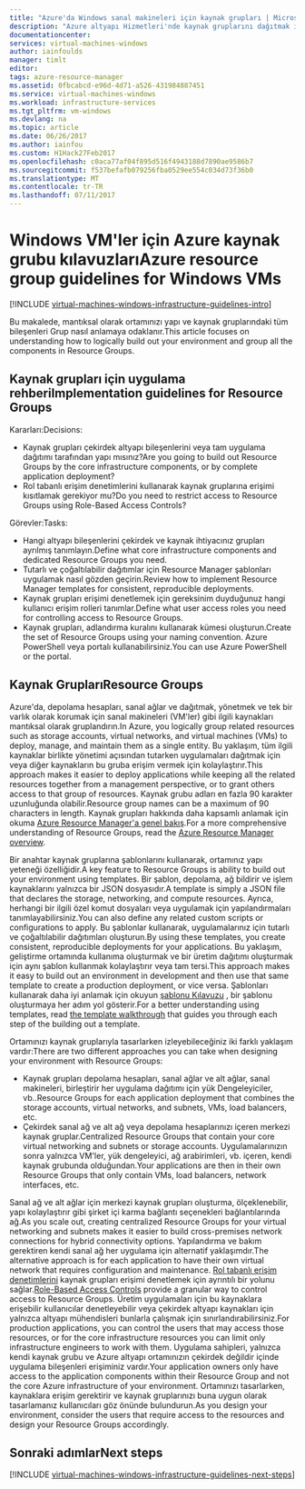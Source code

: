 ```yaml
---
title: "Azure'da Windows sanal makineleri için kaynak grupları | Microsoft Docs"
description: "Azure altyapı Hizmetleri'nde kaynak gruplarını dağıtmak için anahtar tasarım ve uygulama yönergeleri hakkında bilgi edinin."
documentationcenter: 
services: virtual-machines-windows
author: iainfoulds
manager: timlt
editor: 
tags: azure-resource-manager
ms.assetid: 0fbcabcd-e96d-4d71-a526-431984887451
ms.service: virtual-machines-windows
ms.workload: infrastructure-services
ms.tgt_pltfrm: vm-windows
ms.devlang: na
ms.topic: article
ms.date: 06/26/2017
ms.author: iainfou
ms.custom: H1Hack27Feb2017
ms.openlocfilehash: c0aca77af04f895d516f4943188d7890ae9586b7
ms.sourcegitcommit: f537befafb079256fba0529ee554c034d73f36b0
ms.translationtype: MT
ms.contentlocale: tr-TR
ms.lasthandoff: 07/11/2017
---
```

# <a name="azure-resource-group-guidelines-for-windows-vms"></a><span data-ttu-id="4995f-103">Windows VM'ler için Azure kaynak grubu kılavuzları</span><span class="sxs-lookup"><span data-stu-id="4995f-103">Azure resource group guidelines for Windows VMs</span></span>

[!INCLUDE [virtual-machines-windows-infrastructure-guidelines-intro](../../../includes/virtual-machines-windows-infrastructure-guidelines-intro.md)]

<span data-ttu-id="4995f-104">Bu makalede, mantıksal olarak ortamınızı yapı ve kaynak gruplarındaki tüm bileşenleri Grup nasıl anlamaya odaklanır.</span><span class="sxs-lookup"><span data-stu-id="4995f-104">This article focuses on understanding how to logically build out your environment and group all the components in Resource Groups.</span></span>

## <a name="implementation-guidelines-for-resource-groups"></a><span data-ttu-id="4995f-105">Kaynak grupları için uygulama rehberi</span><span class="sxs-lookup"><span data-stu-id="4995f-105">Implementation guidelines for Resource Groups</span></span>
<span data-ttu-id="4995f-106">Kararları:</span><span class="sxs-lookup"><span data-stu-id="4995f-106">Decisions:</span></span>

* <span data-ttu-id="4995f-107">Kaynak grupları çekirdek altyapı bileşenlerini veya tam uygulama dağıtımı tarafından yapı mısınız?</span><span class="sxs-lookup"><span data-stu-id="4995f-107">Are you going to build out Resource Groups by the core infrastructure components, or by complete application deployment?</span></span>
* <span data-ttu-id="4995f-108">Rol tabanlı erişim denetimlerini kullanarak kaynak gruplarına erişimi kısıtlamak gerekiyor mu?</span><span class="sxs-lookup"><span data-stu-id="4995f-108">Do you need to restrict access to Resource Groups using Role-Based Access Controls?</span></span>

<span data-ttu-id="4995f-109">Görevler:</span><span class="sxs-lookup"><span data-stu-id="4995f-109">Tasks:</span></span>

* <span data-ttu-id="4995f-110">Hangi altyapı bileşenlerini çekirdek ve kaynak ihtiyacınız grupları ayrılmış tanımlayın.</span><span class="sxs-lookup"><span data-stu-id="4995f-110">Define what core infrastructure components and dedicated Resource Groups you need.</span></span>
* <span data-ttu-id="4995f-111">Tutarlı ve çoğaltılabilir dağıtımlar için Resource Manager şablonları uygulamak nasıl gözden geçirin.</span><span class="sxs-lookup"><span data-stu-id="4995f-111">Review how to implement Resource Manager templates for consistent, reproducible deployments.</span></span>
* <span data-ttu-id="4995f-112">Kaynak grupları erişimi denetlemek için gereksinim duyduğunuz hangi kullanıcı erişim rolleri tanımlar.</span><span class="sxs-lookup"><span data-stu-id="4995f-112">Define what user access roles you need for controlling access to Resource Groups.</span></span>
* <span data-ttu-id="4995f-113">Kaynak grupları, adlandırma kuralını kullanarak kümesi oluşturun.</span><span class="sxs-lookup"><span data-stu-id="4995f-113">Create the set of Resource Groups using your naming convention.</span></span> <span data-ttu-id="4995f-114">Azure PowerShell veya portalı kullanabilirsiniz.</span><span class="sxs-lookup"><span data-stu-id="4995f-114">You can use Azure PowerShell or the portal.</span></span>

## <a name="resource-groups"></a><span data-ttu-id="4995f-115">Kaynak Grupları</span><span class="sxs-lookup"><span data-stu-id="4995f-115">Resource Groups</span></span>
<span data-ttu-id="4995f-116">Azure'da, depolama hesapları, sanal ağlar ve dağıtmak, yönetmek ve tek bir varlık olarak korumak için sanal makineleri (VM'ler) gibi ilgili kaynakları mantıksal olarak gruplandırın.</span><span class="sxs-lookup"><span data-stu-id="4995f-116">In Azure, you logically group related resources such as storage accounts, virtual networks, and virtual machines (VMs) to deploy, manage, and maintain them as a single entity.</span></span> <span data-ttu-id="4995f-117">Bu yaklaşım, tüm ilgili kaynaklar birlikte yönetimi açısından tutarken uygulamaları dağıtmak için veya diğer kaynakların bu gruba erişim vermek için kolaylaştırır.</span><span class="sxs-lookup"><span data-stu-id="4995f-117">This approach makes it easier to deploy applications while keeping all the related resources together from a management perspective, or to grant others access to that group of resources.</span></span> <span data-ttu-id="4995f-118">Kaynak grubu adları en fazla 90 karakter uzunluğunda olabilir.</span><span class="sxs-lookup"><span data-stu-id="4995f-118">Resource group names can be a maximum of 90 characters in length.</span></span> <span data-ttu-id="4995f-119">Kaynak grupları hakkında daha kapsamlı anlamak için okuma [Azure Resource Manager'a genel bakış](../../azure-resource-manager/resource-group-overview.md).</span><span class="sxs-lookup"><span data-stu-id="4995f-119">For a more comprehensive understanding of Resource Groups, read the [Azure Resource Manager overview](../../azure-resource-manager/resource-group-overview.md).</span></span>

<span data-ttu-id="4995f-120">Bir anahtar kaynak gruplarına şablonlarını kullanarak, ortamınız yapı yeteneği özelliğidir.</span><span class="sxs-lookup"><span data-stu-id="4995f-120">A key feature to Resource Groups is ability to build out your environment using templates.</span></span> <span data-ttu-id="4995f-121">Bir şablon, depolama, ağ bildirir ve işlem kaynaklarını yalnızca bir JSON dosyasıdır.</span><span class="sxs-lookup"><span data-stu-id="4995f-121">A template is simply a JSON file that declares the storage, networking, and compute resources.</span></span> <span data-ttu-id="4995f-122">Ayrıca, herhangi bir ilgili özel komut dosyaları veya uygulamak için yapılandırmaları tanımlayabilirsiniz.</span><span class="sxs-lookup"><span data-stu-id="4995f-122">You can also define any related custom scripts or configurations to apply.</span></span> <span data-ttu-id="4995f-123">Bu şablonlar kullanarak, uygulamalarınız için tutarlı ve çoğaltılabilir dağıtımları oluşturun.</span><span class="sxs-lookup"><span data-stu-id="4995f-123">By using these templates, you create consistent, reproducible deployments for your applications.</span></span> <span data-ttu-id="4995f-124">Bu yaklaşım, geliştirme ortamında kullanıma oluşturmak ve bir üretim dağıtımı oluşturmak için aynı şablon kullanmak kolaylaştırır veya tam tersi.</span><span class="sxs-lookup"><span data-stu-id="4995f-124">This approach makes it easy to build out an environment in development and then use that same template to create a production deployment, or vice versa.</span></span> <span data-ttu-id="4995f-125">Şablonları kullanarak daha iyi anlamak için okuyun [şablonu Kılavuzu](../../azure-resource-manager/resource-manager-template-walkthrough.md) , bir şablonu oluşturmaya her adım yol gösterir.</span><span class="sxs-lookup"><span data-stu-id="4995f-125">For a better understanding using templates, read [the template walkthrough](../../azure-resource-manager/resource-manager-template-walkthrough.md) that guides you through each step of the building out a template.</span></span>

<span data-ttu-id="4995f-126">Ortamınızı kaynak gruplarıyla tasarlarken izleyebileceğiniz iki farklı yaklaşım vardır:</span><span class="sxs-lookup"><span data-stu-id="4995f-126">There are two different approaches you can take when designing your environment with Resource Groups:</span></span>

* <span data-ttu-id="4995f-127">Kaynak grupları depolama hesapları, sanal ağlar ve alt ağlar, sanal makineleri, birleştirir her uygulama dağıtımı için yük Dengeleyiciler, vb..</span><span class="sxs-lookup"><span data-stu-id="4995f-127">Resource Groups for each application deployment that combines the storage accounts, virtual networks, and subnets, VMs, load balancers, etc.</span></span>
* <span data-ttu-id="4995f-128">Çekirdek sanal ağ ve alt ağ veya depolama hesaplarınızı içeren merkezi kaynak gruplar.</span><span class="sxs-lookup"><span data-stu-id="4995f-128">Centralized Resource Groups that contain your core virtual networking and subnets or storage accounts.</span></span> <span data-ttu-id="4995f-129">Uygulamalarınızın sonra yalnızca VM'ler, yük dengeleyici, ağ arabirimleri, vb. içeren, kendi kaynak grubunda olduğundan.</span><span class="sxs-lookup"><span data-stu-id="4995f-129">Your applications are then in their own Resource Groups that only contain VMs, load balancers, network interfaces, etc.</span></span>

<span data-ttu-id="4995f-130">Sanal ağ ve alt ağlar için merkezi kaynak grupları oluşturma, ölçeklenebilir, yapı kolaylaştırır gibi şirket içi karma bağlantı seçenekleri bağlantılarında ağ.</span><span class="sxs-lookup"><span data-stu-id="4995f-130">As you scale out, creating centralized Resource Groups for your virtual networking and subnets makes it easier to build cross-premises network connections for hybrid connectivity options.</span></span> <span data-ttu-id="4995f-131">Yapılandırma ve bakım gerektiren kendi sanal ağ her uygulama için alternatif yaklaşımdır.</span><span class="sxs-lookup"><span data-stu-id="4995f-131">The alternative approach is for each application to have their own virtual network that requires configuration and maintenance.</span></span>  <span data-ttu-id="4995f-132">[Rol tabanlı erişim denetimlerini](../../active-directory/role-based-access-control-what-is.md) kaynak grupları erişimi denetlemek için ayrıntılı bir yolunu sağlar.</span><span class="sxs-lookup"><span data-stu-id="4995f-132">[Role-Based Access Controls](../../active-directory/role-based-access-control-what-is.md) provide a granular way to control access to Resource Groups.</span></span> <span data-ttu-id="4995f-133">Üretim uygulamaları için bu kaynaklara erişebilir kullanıcılar denetleyebilir veya çekirdek altyapı kaynakları için yalnızca altyapı mühendisleri bunlarla çalışmak için sınırlandırabilirsiniz.</span><span class="sxs-lookup"><span data-stu-id="4995f-133">For production applications, you can control the users that may access those resources, or for the core infrastructure resources you can limit only infrastructure engineers to work with them.</span></span> <span data-ttu-id="4995f-134">Uygulama sahipleri, yalnızca kendi kaynak grubu ve Azure altyapı ortamınızın çekirdek değildir içinde uygulama bileşenleri erişiminiz vardır.</span><span class="sxs-lookup"><span data-stu-id="4995f-134">Your application owners only have access to the application components within their Resource Group and not the core Azure infrastructure of your environment.</span></span> <span data-ttu-id="4995f-135">Ortamınızı tasarlarken, kaynaklara erişim gerektirir ve kaynak gruplarınızı buna uygun olarak tasarlamanız kullanıcıları göz önünde bulundurun.</span><span class="sxs-lookup"><span data-stu-id="4995f-135">As you design your environment, consider the users that require access to the resources and design your Resource Groups accordingly.</span></span> 

## <a name="next-steps"></a><span data-ttu-id="4995f-136">Sonraki adımlar</span><span class="sxs-lookup"><span data-stu-id="4995f-136">Next steps</span></span>
[!INCLUDE [virtual-machines-windows-infrastructure-guidelines-next-steps](../../../includes/virtual-machines-windows-infrastructure-guidelines-next-steps.md)]

